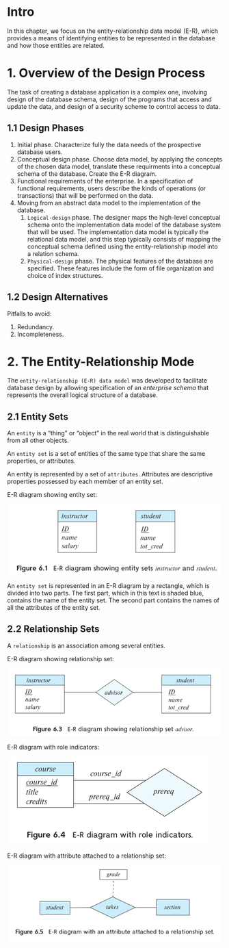 # Intro

In this chapter, we focus on the entity-relationship data model (E-R), which provides a means of identifying entities to be represented in the database and how those entities are related. 

# 1. Overview of the Design Process

The task of creating a database application is a complex one, involving design of the database schema, design of the programs that access and update the data, and design of a security scheme to control access to data.

## 1.1 Design Phases

1. Initial phase. Characterize fully the data needs of the prospective database users.
2. Conceptual design phase. Choose data model, by applying the concepts of the chosen data model, translate these requirments into a conceptual schema of the database. Create the E-R diagram.
3. Functional requirements of the enterprise. In a specification of functional requirements, users describe the kinds of operations (or transactions) that will be performed on the data.
4. Moving from an abstract data model to the implementation of the database.
    1. `Logical-design` phase. The designer maps the high-level conceptual schema onto the implementation data model of the database system that will be used. The implementation data model is typically the relational data model, and this step typically consists of mapping the conceptual schema defined using the entity-relationship model into a relation schema.
    2. `Physical-design` phase. The physical features of the database are specified.  These features include the form of file organization and choice of index structures.

## 1.2 Design Alternatives

Pitfalls to avoid:
1. Redundancy.
2. Incompleteness.

# 2. The Entity-Relationship Mode

The `entity-relationship (E-R) data model` was developed to facilitate database design by allowing specification of an *enterprise schema* that represents the overall logical structure of a database.

## 2.1 Entity Sets

An `entity` is a “thing” or “object” in the real world that is distinguishable from all other objects.

An `entity set` is a set of entities of the same type that share the same properties, or attributes.

An entity is represented by a set of `attributes`. Attributes are descriptive properties possessed by each member of an entity set.

E-R diagram showing entity set:

![entity-set](res/char06/e-r-diagram-entity-sets.png)

An `entity set` is represented in an E-R diagram by a rectangle, which is divided into two parts. The first part, which in this text is shaded blue, contains the name of the entity set. The second part contains the names of all the attributes of the entity set.

## 2.2 Relationship Sets

A `relationship` is an association among several entities. 

E-R diagram showing relationship set:

![relationship-set](res/char06/e-r-diagram-relationship-set.png)

E-R diagram with role indicators:

![role-indicator](res/char06/e-r-diagram-role-indicators.png)

E-R diagram with attribute attached to a relationship set:

![attribute](res/char06/e-r-diagram-with-attribute.png)




